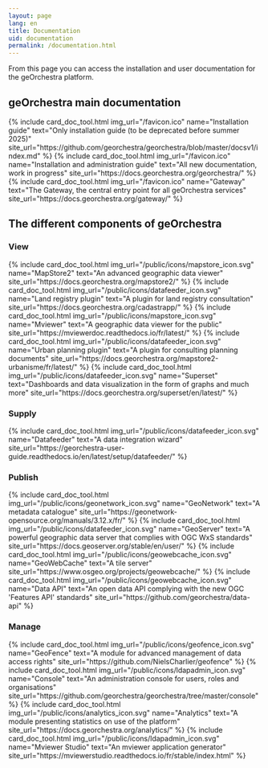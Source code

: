 ```yaml
---
layout: page
lang: en
title: Documentation
uid: documentation
permalink: /documentation.html
---
```


<p class="lead">
    From this page you can access the installation and user documentation for the geOrchestra platform.
</p>

## geOrchestra main documentation

<div class="row py-2 d-flex align-items-stretch">
    {% include card_doc_tool.html img_url="/favicon.ico" name="Installation guide" text="Only installation guide (to be deprecated before summer 2025)" site_url="https://github.com/georchestra/georchestra/blob/master/docsv1/index.md" %}
    {% include card_doc_tool.html img_url="/favicon.ico" name="Installation and administration guide" text="All new documentation, work in progress" site_url="https://docs.georchestra.org/georchestra/" %}
    <br />
    {% include card_doc_tool.html img_url="/favicon.ico" name="Gateway" text="The Gateway, the central entry point for all geOrchestra services" site_url="https://docs.georchestra.org/gateway/" %}
</div>

## The different components of geOrchestra

### View
<div class="row py-2 d-flex align-items-stretch">
    {% include card_doc_tool.html img_url="/public/icons/mapstore_icon.svg" name="MapStore2" text="An advanced geographic data viewer" site_url="https://docs.georchestra.org/mapstore2/" %}
    {% include card_doc_tool.html img_url="/public/icons/datafeeder_icon.svg" name="Land registry plugin" text="A plugin for land registry consultation" site_url="https://docs.georchestra.org/cadastrapp/" %}
    {% include card_doc_tool.html img_url="/public/icons/mapstore_icon.svg" name="Mviewer" text="A geographic data viewer for the public" site_url="https://mviewerdoc.readthedocs.io/fr/latest/" %}
    {% include card_doc_tool.html img_url="/public/icons/datafeeder_icon.svg" name="Urban planning plugin" text="A plugin for consulting planning documents" site_url="https://docs.georchestra.org/mapstore2-urbanisme/fr/latest/" %}
    {% include card_doc_tool.html img_url="/public/icons/datafeeder_icon.svg" name="Superset" text="Dashboards and data visualization in the form of graphs and much more" site_url="https://docs.georchestra.org/superset/en/latest/" %}
</div>

### Supply
<div class="row py-2 d-flex align-items-stretch">
    {% include card_doc_tool.html img_url="/public/icons/datafeeder_icon.svg" name="Datafeeder" text="A data integration wizard" site_url="https://georchestra-user-guide.readthedocs.io/en/latest/setup/datafeeder/" %}   
</div>

### Publish
<div class="row py-2 d-flex align-items-stretch">
    {% include card_doc_tool.html img_url="/public/icons/geonetwork_icon.svg" name="GeoNetwork" text="A metadata catalogue" site_url="https://geonetwork-opensource.org/manuals/3.12.x/fr/" %}
    {% include card_doc_tool.html img_url="/public/icons/datafeeder_icon.svg" name="GeoServer" text="A powerful geographic data server that complies with OGC WxS standards" site_url="https://docs.geoserver.org/stable/en/user/" %}
    {% include card_doc_tool.html img_url="/public/icons/geowebcache_icon.svg" name="GeoWebCache" text="A tile server" site_url="https://www.osgeo.org/projects/geowebcache/" %}
    {% include card_doc_tool.html img_url="/public/icons/geowebcache_icon.svg" name="Data API" text="An open data API complying with the new OGC 'Features API' standards" site_url="https://github.com/georchestra/data-api" %}        
</div>

### Manage
<div class="row py-2 d-flex align-items-stretch">
    {% include card_doc_tool.html img_url="/public/icons/geofence_icon.svg" name="GeoFence" text="A module for advanced management of data access rights" site_url="https://github.com/NielsCharlier/geofence" %}
    {% include card_doc_tool.html img_url="/public/icons/ldapadmin_icon.svg" name="Console" text="An administration console for users, roles and organisations" site_url="https://github.com/georchestra/georchestra/tree/master/console" %}
    {% include card_doc_tool.html img_url="/public/icons/analytics_icon.svg" name="Analytics" text="A module presenting statistics on use of the platform" site_url="https://docs.georchestra.org/analytics/" %}  
    {% include card_doc_tool.html img_url="/public/icons/ldapadmin_icon.svg" name="Mviewer Studio" text="An mviewer application generator" site_url="https://mviewerstudio.readthedocs.io/fr/stable/index.html" %}   
</div>